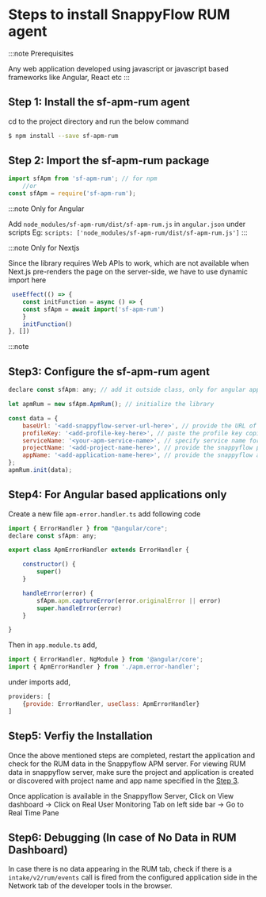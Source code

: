 # Steps to install SnappyFlow RUM agent

:::note Prerequisites

Any web application developed using javascript or javascript based frameworks like Angular, React etc
:::

## **Step 1: Install the sf-apm-rum agent**

cd to the project directory and run the below command
```bash
$ npm install --save sf-apm-rum 
```


## **Step 2: Import the sf-apm-rum package**

```js
import sfApm from 'sf-apm-rum'; // for npm
	//or
const sfApm = require('sf-apm-rum');
```


:::note Only for Angular 

Add `node_modules/sf-apm-rum/dist/sf-apm-rum.js` in `angular.json` under scripts
Eg:
```scripts: ['node_modules/sf-apm-rum/dist/sf-apm-rum.js']```
:::

:::note Only for Nextjs

Since the library requires Web APIs to work, which are not available when Next.js pre-renders the page on the server-side, we have to use dynamic import here

```js
 useEffect(() => {
 	const initFunction = async () => {
 	const sfApm = await import('sf-apm-rum')
 	}
 	initFunction()
}, [])
```

:::note

## **Step3: Configure the sf-apm-rum agent**

```js
declare const sfApm: any; // add it outside class, only for angular applications

let apmRum = new sfApm.ApmRum(); // initialize the library

const data = {
	baseUrl: '<add-snappyflow-server-url-here>', // provide the URL of the snappyflow APM server that you are using to view the data
	profileKey: '<add-profile-key-here>', // paste the profile key copied from SF profile
	serviceName: '<your-apm-service-name>', // specify service name for RUM
	projectName: '<add-project-name-here>', // provide the snappyflow project name
	appName: '<add-application-name-here>', // provide the snappyflow application name
};
apmRum.init(data);
```

## **Step4: For Angular based applications only**


Create a new file  `apm-error.handler.ts` add following code

```js
import { ErrorHandler } from "@angular/core";
declare const sfApm: any;

export class ApmErrorHandler extends ErrorHandler {

	constructor() {
		super()
	}

	handleError(error) {
		sfApm.apm.captureError(error.originalError || error)
		super.handleError(error)
	}

}
```

Then in `app.module.ts` add,
```js
import { ErrorHandler, NgModule } from '@angular/core';
import { ApmErrorHandler } from './apm.error-handler';
```

under imports add,
```js
providers: [
	{provide: ErrorHandler, useClass: ApmErrorHandler}
]
```

## **Step5: Verfiy the Installation**

Once the above mentioned steps are completed, restart the application and check for the RUM data in the Snappyflow APM server. For viewing RUM data in snappyflow server, make sure  the project and application is created or discovered with project name and app name specified in the [Step 3](#step3-configure-the-sf-apm-rum-agent).

Once application is available in the Snappyflow Server, Click on View dashboard -> Click on Real User Monitoring Tab on left side bar -> Go to Real Time Pane


## **Step6: Debugging (In case of No Data in RUM Dashboard)**

In case there is no data appearing in the RUM tab, check if there is a `intake/v2/rum/events` call is fired from the configured application side in the Network tab of the developer tools in the browser.  
  
